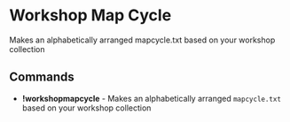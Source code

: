 # Workshop Map Cycle
Makes an alphabetically arranged mapcycle.txt based on your workshop collection

## Commands

- **!workshopmapcycle** - Makes an alphabetically arranged `mapcycle.txt` based on your workshop collection
